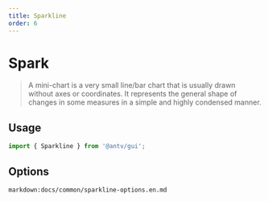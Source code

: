```yaml
---
title: Sparkline
order: 6
---
```


# Spark

> A mini-chart is a very small line/bar chart that is usually drawn without axes or coordinates. It represents the general shape of changes in some measures in a simple and highly condensed manner.

## Usage

```ts
import { Sparkline } from '@antv/gui';
```

## Options

`markdown:docs/common/sparkline-options.en.md`
